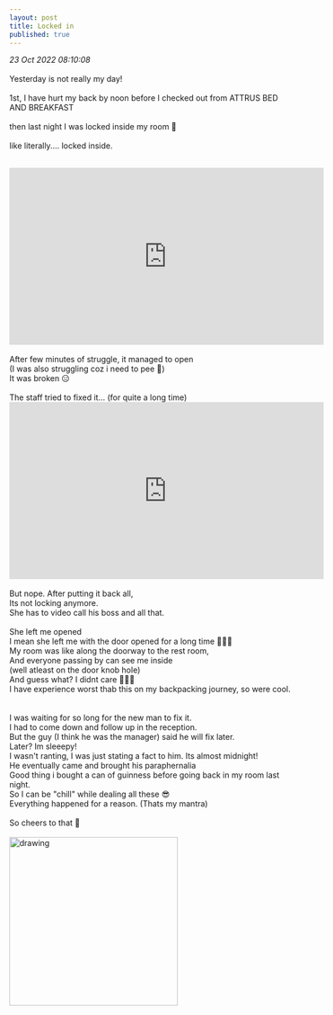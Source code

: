 ```yaml
---
layout: post
title: Locked in
published: true
---
```

_23 Oct 2022 08:10:08_
<br>
<br>
Yesterday is not really my day!
<br>
<br>
1st, I have hurt my back by noon before I checked out from ATTRUS BED AND BREAKFAST 
<br>
<br>
then last night I was locked inside my room 🚪
<br>
<br>
like literally.... locked inside. 
<br>
<br>
<iframe width="560" height="315"
src="https://www.youtube.com/embed/l6f9G72bfEs"
frameborder="0" 
allow="accelerometer; autoplay; encrypted-media; gyroscope; picture-in-picture" 
allowfullscreen></iframe>
<br>
<br>
After few minutes of struggle, it managed to open 
<br>
(I was also struggling coz i need to pee 😬)
<br>
It was broken 😑
<br>
<br>
The staff tried to fixed it... (for quite a long time)
<br>
<iframe width="560" height="315"
src="https://www.youtube.com/embed/MKIEOo6TQIM"
frameborder="0" 
allow="accelerometer; autoplay; encrypted-media; gyroscope; picture-in-picture" 
allowfullscreen></iframe>
<br>
<br>
But nope. After putting it back all, 
<br>
Its not locking anymore.
<br>
She has to video call his boss and all that.
<br>
<br>
She left me opened 
<br>
I mean she left me with the door opened for a long time 🤣🤣🤣
<br>
My room was like along the doorway to the rest room,
<br>
And everyone passing by can see me inside 
<br>
(well atleast on the door knob hole)
<br>
And guess what? I didnt care 🤷🏻‍♀️
<br>
I have experience worst thab this on my backpacking journey, so were cool.
<br>
<br>
<br>
I was waiting for so long for the new man to fix it. 
<br>
I had to come down and follow up in the reception.
<br>
But the guy (I think he was the manager) said he will fix later.
<br>
Later?  Im sleeepy!
<br>
I wasn't ranting, I was just stating a fact to him. Its almost midnight!
<br> 
He eventually came and brought his paraphernalia
<br>
Good thing i bought a can of guinness before going back in my room last night. 
<br>
So I can be "chill" while dealing all these 😎
<br>
Everything happened for a reason. (Thats my mantra)
<br>
<br>
So cheers to that 🍻
<br>
<br>
<img src="https://drive.google.com/uc?export=view&id=1CjoVdc5CNd07JjyxHDOkiW75CaWcXkZ7" alt="drawing" width="300"/>
<br>
<br>

